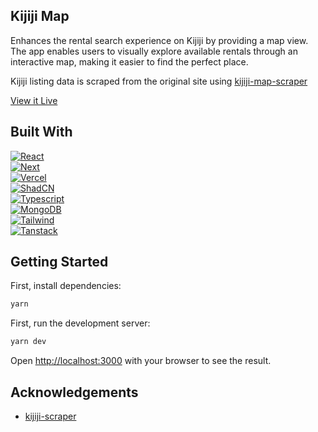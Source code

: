 ## Kijiji Map

Enhances the rental search experience on Kijiji by providing a map view. The app enables users to visually explore available rentals through an interactive map, making it easier to find the perfect place.

Kijiji listing data is scraped from the original site using [kijiji-map-scraper](https://github.com/Kornelsen/kijiji-map-scraper)

[View it Live](https://kijiji-map.vercel.app/) 

## Built With

[![React][React.js]][React-url]  
[![Next][Next.js]][Next-url]  
[![Vercel][Vercel]][Vercel-url]  
[![ShadCN][ShadCN]][ShadCN-url]  
[![Typescript][Typescript]][Typescript-url]  
[![MongoDB][MongoDB]][MongoDB-url]  
[![Tailwind][Tailwind]][Tailwind-url]  
[![Tanstack][Tanstack]][Tanstack-url]

## Getting Started

First, install dependencies:

```bash
yarn
```

First, run the development server:

```bash
yarn dev
```

Open [http://localhost:3000](http://localhost:3000) with your browser to see the result.


## Acknowledgements

 - [kijiji-scraper](https://github.com/mwpenny/kijiji-scraper)

[Next.js]: https://img.shields.io/badge/next.js-000000?style=for-the-badge&logo=nextdotjs&logoColor=white
[Next-url]: https://nextjs.org/
[React.js]: https://img.shields.io/badge/React-20232A?style=for-the-badge&logo=react&logoColor=61DAFB
[React-url]: https://reactjs.org/
[TypeScript]: https://img.shields.io/badge/TypeScript-007ACC?style=for-the-badge&logo=typescript&logoColor=white
[TypeScript-url]: https://www.typescriptlang.org/
[Vercel]: https://img.shields.io/badge/Vercel-000000?style=for-the-badge&logo=vercel&logoColor=white
[Vercel-url]: https://vercel.com/
[Tailwind]: https://img.shields.io/badge/Tailwind_CSS-38B2AC?style=for-the-badge&logo=tailwind-css&logoColor=white
[Tailwind-url]: https://tailwindcss.com/
[Tanstack]: https://img.shields.io/badge/-React%20Query-FF4154?style=for-the-badge&logo=react%20query&logoColor=white
[Tanstack-url]: https://tanstack.com/query/latest
[ShadCN]: https://img.shields.io/badge/shadcn%2Fui-000000?style=for-the-badge&logo=shadcnui&logoColor=white
[ShadCN-url]: https://ui.shadcn.com/
[MongoDB]: https://img.shields.io/badge/MongoDB-4EA94B?style=for-the-badge&logo=mongodb&logoColor=white
[MongoDB-url]: https://www.mongodb.com
